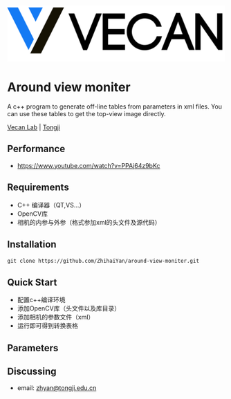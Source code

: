 ![image](https://github.com/ZhihaiYan/figures/blob/master/vecan1.PNG)

Around view moniter
=========================


A c++ program to generate off-line tables from parameters in xml files. You can use these tables to get the top-view image directly.

[Vecan Lab](http://vecan.tongji.edu.cn/) | [Tongji](http://www.tongji.edu.cn/)

Performance
------------
* https://www.youtube.com/watch?v=PPAj64z9bKc

Requirements
------------
* C++ 编译器（QT,VS...）
* OpenCV库
* 相机的内参与外参（格式参加xml的头文件及源代码）

Installation
------------
```
git clone https://github.com/ZhihaiYan/around-view-moniter.git
```

Quick Start
-------------
* 配置c++编译环境
* 添加OpenCV库（头文件以及库目录）
* 添加相机的参数文件（xml）
* 运行即可得到转换表格

Parameters
-------------



Discussing
----------
- email: zhyan@tongji.edu.cn

